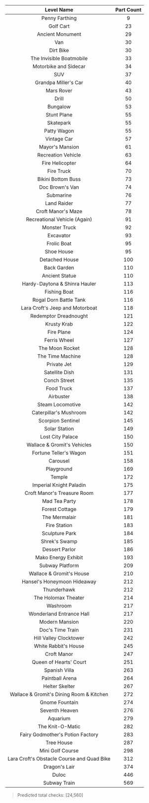 | Level Name | Part Count |
|:-:|:-:|
| Penny Farthing | 9 |
| Golf Cart | 23 |
| Ancient Monument | 29 |
| Van | 30 |
| Dirt Bike | 30 |
| The Invisible Boatmobile | 33 |
| Motorbike and Sidecar | 34 |
| SUV | 37 |
| Grandpa Miller's Car | 40 |
| Mars Rover | 43 |
| Drill | 50 |
| Bungalow | 53 |
| Stunt Plane | 55 |
| Skatepark | 55 |
| Patty Wagon | 55 |
| Vintage Car | 57 |
| Mayor's Mansion | 61 |
| Recreation Vehicle | 63 |
| Fire Helicopter | 64 |
| Fire Truck | 70 |
| Bikini Bottom Buss | 73 |
| Doc Brown's Van | 74 |
| Submarine | 76 |
| Land Raider | 77 |
| Croft Manor's Maze | 78 |
| Recreational Vehicle (Again) | 91 |
| Monster Truck | 92 |
| Excavator | 93 |
| Frolic Boat | 95 |
| Shoe House | 95 |
| Detached House | 100 |
| Back Garden | 110 |
| Ancient Statue | 110 |
| Hardy-Daytona & Shinra Hauler | 113 |
| Fishing Boat | 116 |
| Rogal Dorn Battle Tank | 116 |
| Lara Croft's Jeep and Motorboat | 118 |
| Redemptor Dreadnought | 121 |
| Krusty Krab | 122 |
| Fire Plane | 124 |
| Ferris Wheel | 127 |
| The Moon Rocket | 128 |
| The Time Machine | 128 |
| Private Jet | 129 |
| Satellite Dish | 131 |
| Conch Street | 135 |
| Food Truck | 137 |
| Airbuster | 138 |
| Steam Locomotive | 142 |
| Caterpillar's Mushroom | 142 |
| Scorpion Sentinel | 145 |
| Solar Station | 149 |
| Lost City Palace | 150 |
| Wallace & Gromit's Vehicles | 150 |
| Fortune Teller's Wagon | 151 |
| Carousel | 158 |
| Playground | 169 |
| Temple | 172 |
| Imperial Knight Paladin | 175 |
| Croft Manor's Treasure Room | 177 |
| Mad Tea Party | 178 |
| Forest Cottage | 179 |
| The Mermalair | 181 |
| Fire Station | 183 |
| Sculpture Park | 184 |
| Shrek's Swamp | 185 |
| Dessert Parlor | 186 |
| Mako Energy Exhibit | 193 |
| Subway Platform | 209 |
| Wallace & Gromit's House | 210 |
| Hansel's Honeymoon Hideaway | 212 |
| Thunderhawk | 212 |
| The Holomax Theater | 214 |
| Washroom | 217 |
| Wonderland Entrance Hall | 217 |
| Modern Mansion | 220 |
| Doc's Time Train | 231 |
| Hill Valley Clocktower | 242 |
| White Rabbit's House | 245 |
| Croft Manor | 247 |
| Queen of Hearts' Court | 251 |
| Spanish Villa | 263 |
| Paintball Arena | 264 |
| Helter Skelter | 267 |
| Wallace & Gromit's Dining Room & Kitchen | 272 |
| Gnome Fountain | 274 |
| Seventh Heaven | 276 |
| Aquarium | 279 |
| The Knit-O-Matic | 282 |
| Fairy Godmother's Potion Factory | 283 |
| Tree House | 287 |
| Mini Golf Course | 298 |
| Lara Croft's Obstacle Course and Quad Bike | 312 |
| Dragon's Lair | 374 |
| Duloc | 446 |
| Subway Train | 569 |
> Predicted total checks: [24,560]
